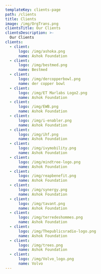 ```yaml
---
templateKey: clients-page
path: /clients
title: Clients
image: /img/OrgTrans.png
clientsTitle: Our Clients
clientsDescription: >-
  Our Clients
clients:
  - client:
      logo: /img/ashoka.png
      name: Ashok Foundation
  - client:
      logo: /img/bestmed.png
      name: Bestmed
  - client:
      logo: /img/dercopperbowl.png
      name: der copper bowl
  - client:
      logo: /img/ET Marlabs Logo2.png
      name: Ashok Foundation
  - client:
      logo: /img/EWB.png
      name: Ashok Foundation
  - client:
      logo: /img/i-enabler.png
      name: Ashok Foundation
  - client:
      logo: /img/ihf.png
      name: Ashok Foundation
  - client:
      logo: /img/ivymobility.png
      name: Ashok Foundation
  - client:
      logo: /img/mindtree-logo.png
      name: Ashok Foundation
  - client:
      logo: /img/reapbenefit.png
      name: Ashok Foundation
  - client:
      logo: /img/synergy.png
      name: Ashok Foundation
  - client:
      logo: /img/tavant.png
      name: Ashok Foundation
  - client:
      logo: /img/terredeshommes.png
      name: Ashok Foundation
  - client:
      logo: /img/Thepublicsradio-logo.png
      name: Ashok Foundation
  - client:
      logo: /img/trees.png
      name: Ashok Foundation
  - client:
      logo: /img/Volvo_logo.png
      name: Volvo
---
```

